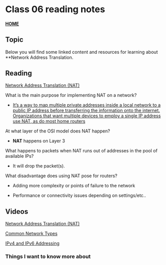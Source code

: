 # Class 06 reading notes

#### [HOME](https://cesarderio.github.io/reading-notes/)

## Topic

Below you will find some linked content and resources for learning about **Network Address Translation.

## Reading

[Network Address Translation (NAT)](https://www.geeksforgeeks.org/network-address-translation-nat/)

What is the main purpose for implementing NAT on a network?

* [It’s a way to map multiple private addresses inside a local network to a public IP address before transferring the information onto the internet. Organizations that want multiple devices to employ a single IP address use NAT, as do most home routers](https://www.comptia.org/content/guides/what-is-network-address-translation#:~:text=It%E2%80%99s%20a%20way%20to%20map%20multiple%20private%20addresses%20inside%20a%20local%20network%20to%20a%20public%20IP%20address%20before%20transferring%20the%20information%20onto%20the%20internet.%20Organizations%20that%20want%20multiple%20devices%20to%20employ%20a%20single%20IP%20address%20use%20NAT%2C%20as%20do%20most%20home%20routers)

At what layer of the OSI model does NAT happen?

* **NAT** happens on Layer 3

What happens to packets when NAT runs out of addresses in the pool of available IPs?

* It will drop the packet(s).

What disadvantage does using NAT pose for routers?

* Adding more complexity or points of failure to the network

* Performance or connectivity issues depending on settings/etc..

## Videos

[Network Address Translation (NAT)](https://www.professormesser.com/network-plus/n10-007/network-address-translation-3/)

[Common Network Types](https://www.professormesser.com/network-plus/n10-007/common-network-types/)

[IPv4 and IPv6 Addressing](https://www.professormesser.com/network-plus/n10-007/ipv4-and-ipv6-addressing/)

### Things I want to know more about
